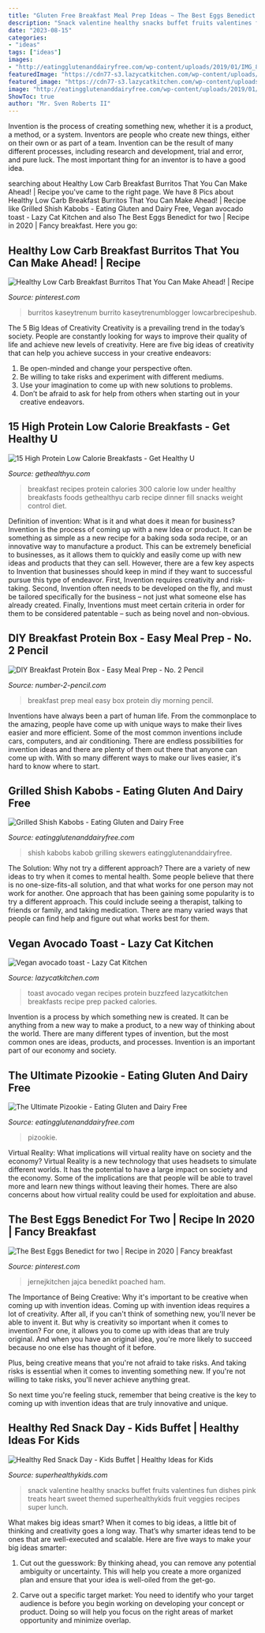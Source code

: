 ```yaml
---
title: "Gluten Free Breakfast Meal Prep Ideas ~ The Best Eggs Benedict For Two"
description: "Snack valentine healthy snacks buffet fruits valentines fun dishes pink treats heart sweet themed superhealthykids fruit veggies recipes super lunch"
date: "2023-08-15"
categories:
- "ideas"
tags: ["ideas"]
images:
- "http://eatingglutenanddairyfree.com/wp-content/uploads/2019/01/IMG_8231-1.jpg"
featuredImage: "https://cdn77-s3.lazycatkitchen.com/wp-content/uploads/2017/03/vegan-avocado-toast.jpg"
featured_image: "https://cdn77-s3.lazycatkitchen.com/wp-content/uploads/2017/03/vegan-avocado-toast.jpg"
image: "http://eatingglutenanddairyfree.com/wp-content/uploads/2019/01/IMG_8231-1.jpg"
ShowToc: true
author: "Mr. Sven Roberts II"
---
```



Invention is the process of creating something new, whether it is a product, a method, or a system. Inventors are people who create new things, either on their own or as part of a team. Invention can be the result of many different processes, including research and development, trial and error, and pure luck. The most important thing for an inventor is to have a good idea.

	

		
searching about Healthy Low Carb Breakfast Burritos That You Can Make Ahead! | Recipe you've came to the right page. We have 8 Pics about Healthy Low Carb Breakfast Burritos That You Can Make Ahead! | Recipe like Grilled Shish Kabobs - Eating Gluten and Dairy Free, Vegan avocado toast - Lazy Cat Kitchen and also The Best Eggs Benedict for two | Recipe in 2020 | Fancy breakfast. Here you go:
		
    
## Healthy Low Carb Breakfast Burritos That You Can Make Ahead! | Recipe

<img loading=lazy src="https://i.pinimg.com/736x/ab/ee/bb/abeebb7bbcff4899e5787a70f5b751a2.jpg" onerror="this.onerror=null;this.src='https://tse2.mm.bing.net/th?id=OIP.Q3KeLHiNJc2JGEE3G_n4hAHaLH&amp;pid=15.1';" alt="Healthy Low Carb Breakfast Burritos That You Can Make Ahead! | Recipe">

_Source: pinterest.com_

>burritos kaseytrenum burrito kaseytrenumblogger lowcarbrecipeshub. 

	

The 5 Big Ideas of Creativity
Creativity is a prevailing trend in the today’s society. People are constantly looking for ways to improve their quality of life and achieve new levels of creativity. Here are five big ideas of creativity that can help you achieve success in your creative endeavors: 
1. Be open-minded and change your perspective often.
2. Be willing to take risks and experiment with different mediums.
3. Use your imagination to come up with new solutions to problems.
4. Don’t be afraid to ask for help from others when starting out in your creative endeavors.

    
## 15 High Protein Low Calorie Breakfasts - Get Healthy U

<img loading=lazy src="https://gethealthyu.com/wp-content/uploads/2016/04/4-182.jpg" onerror="this.onerror=null;this.src='https://tse3.mm.bing.net/th?id=OIP.3MOzYsQCWSjagDmYmOyy-QHaHa&amp;pid=15.1';" alt="15 High Protein Low Calorie Breakfasts - Get Healthy U">

_Source: gethealthyu.com_

>breakfast recipes protein calories 300 calorie low under healthy breakfasts foods gethealthyu carb recipe dinner fill snacks weight control diet. 

	

Definition of invention: What is it and what does it mean for business?
Invention is the process of coming up with a new Idea or product. It can be something as simple as a new recipe for a baking soda soda recipe, or an innovative way to manufacture a product. This can be extremely beneficial to businesses, as it allows them to quickly and easily come up with new ideas and products that they can sell. However, there are a few key aspects to Invention that businesses should keep in mind if they want to successful pursue this type of endeavor. First, Invention requires creativity and risk-taking. Second, Invention often needs to be developed on the fly, and must be tailored specifically for the business – not just what someone else has already created. Finally, Inventions must meet certain criteria in order for them to be considered patentable – such as being novel and non-obvious.

    
## DIY Breakfast Protein Box - Easy Meal Prep - No. 2 Pencil

<img loading=lazy src="http://www.number-2-pencil.com/wp-content/uploads/2018/01/Easy-Breakfast-Meal-Prep.jpg" onerror="this.onerror=null;this.src='https://tse1.mm.bing.net/th?id=OIP.MwjanOrdjQzUyK6RYt_eGAHaLH&amp;pid=15.1';" alt="DIY Breakfast Protein Box - Easy Meal Prep - No. 2 Pencil">

_Source: number-2-pencil.com_

>breakfast prep meal easy box protein diy morning pencil. 

	

Inventions have always been a part of human life. From the commonplace to the amazing, people have come up with unique ways to make their lives easier and more efficient. Some of the most common inventions include cars, computers, and air conditioning. There are endless possibilities for invention ideas and there are plenty of them out there that anyone can come up with. With so many different ways to make our lives easier, it's hard to know where to start.

    
## Grilled Shish Kabobs - Eating Gluten And Dairy Free

<img loading=lazy src="https://eatingglutenanddairyfree.com/wp-content/uploads/2020/05/EGADFgrilledshishkabobs4-1.jpg" onerror="this.onerror=null;this.src='https://tse3.mm.bing.net/th?id=OIP.XKds8c-XQYDeUUiAaJAcZwHaJ4&amp;pid=15.1';" alt="Grilled Shish Kabobs - Eating Gluten and Dairy Free">

_Source: eatingglutenanddairyfree.com_

>shish kabobs kabob grilling skewers eatingglutenanddairyfree. 

	

The Solution: Why not try a different approach?
There are a variety of new ideas to try when it comes to mental health. Some people believe that there is no one-size-fits-all solution, and that what works for one person may not work for another. One approach that has been gaining some popularity is to try a different approach. This could include seeing a therapist, talking to friends or family, and taking medication. There are many varied ways that people can find help and figure out what works best for them.

    
## Vegan Avocado Toast - Lazy Cat Kitchen

<img loading=lazy src="https://cdn77-s3.lazycatkitchen.com/wp-content/uploads/2017/03/vegan-avocado-toast.jpg" onerror="this.onerror=null;this.src='https://tse2.mm.bing.net/th?id=OIP.ZOy0SDK479qjkdZpbq4uqAHaLH&amp;pid=15.1';" alt="Vegan avocado toast - Lazy Cat Kitchen">

_Source: lazycatkitchen.com_

>toast avocado vegan recipes protein buzzfeed lazycatkitchen breakfasts recipe prep packed calories. 

	

Invention is a process by which something new is created. It can be anything from a new way to make a product, to a new way of thinking about the world. There are many different types of invention, but the most common ones are ideas, products, and processes. Invention is an important part of our economy and society.

    
## The Ultimate Pizookie - Eating Gluten And Dairy Free

<img loading=lazy src="http://eatingglutenanddairyfree.com/wp-content/uploads/2019/01/IMG_8231-1.jpg" onerror="this.onerror=null;this.src='https://tse3.mm.bing.net/th?id=OIP.dhyAqELWBy4Z7MkuzdPFpwHaHU&amp;pid=15.1';" alt="The Ultimate Pizookie - Eating Gluten and Dairy Free">

_Source: eatingglutenanddairyfree.com_

>pizookie. 

	

Virtual Reality: What implications will virtual reality have on society and the economy?
Virtual Reality is a new technology that uses headsets to simulate different worlds. It has the potential to have a large impact on society and the economy. Some of the implications are that people will be able to travel more and learn new things without leaving their homes. There are also concerns about how virtual reality could be used for exploitation and abuse.

    
## The Best Eggs Benedict For Two | Recipe In 2020 | Fancy Breakfast

<img loading=lazy src="https://i.pinimg.com/736x/89/7c/b2/897cb24186bf9f14eef3fa1c04fae9e4.jpg" onerror="this.onerror=null;this.src='https://tse2.mm.bing.net/th?id=OIP.bzDMHT11XanVFAAt6uKpFAHaLH&amp;pid=15.1';" alt="The Best Eggs Benedict for two | Recipe in 2020 | Fancy breakfast">

_Source: pinterest.com_

>jernejkitchen jajca benedikt poached ham. 

	

The Importance of Being Creative: Why it's important to be creative when coming up with invention ideas.
Coming up with invention ideas requires a lot of creativity. After all, if you can't think of something new, you'll never be able to invent it.
But why is creativity so important when it comes to invention? For one, it allows you to come up with ideas that are truly original. And when you have an original idea, you're more likely to succeed because no one else has thought of it before.

Plus, being creative means that you're not afraid to take risks. And taking risks is essential when it comes to inventing something new. If you're not willing to take risks, you'll never achieve anything great.

So next time you're feeling stuck, remember that being creative is the key to coming up with invention ideas that are truly innovative and unique.

    
## Healthy Red Snack Day - Kids Buffet | Healthy Ideas For Kids

<img loading=lazy src="http://shk-images.s3.amazonaws.com/wp-content/uploads/uploads/files/13883/large/red-snack-day.png" onerror="this.onerror=null;this.src='https://tse1.mm.bing.net/th?id=OIP.PlxSPPTsqw5BAjVMotcrtQHaGP&amp;pid=15.1';" alt="Healthy Red Snack Day - Kids Buffet | Healthy Ideas for Kids">

_Source: superhealthykids.com_

>snack valentine healthy snacks buffet fruits valentines fun dishes pink treats heart sweet themed superhealthykids fruit veggies recipes super lunch. 

	

What makes big ideas smart?
When it comes to big ideas, a little bit of thinking and creativity goes a long way. That’s why smarter ideas tend to be ones that are well-executed and scalable. Here are five ways to make your big ideas smarter:
1. Cut out the guesswork: By thinking ahead, you can remove any potential ambiguity or uncertainty. This will help you create a more organized plan and ensure that your idea is well-oiled from the get-go.

2. Carve out a specific target market: You need to identify who your target audience is before you begin working on developing your concept or product. Doing so will help you focus on the right areas of market opportunity and minimize overlap.


